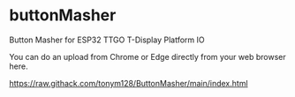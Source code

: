 # buttonMasher
Button Masher for ESP32 TTGO T-Display Platform IO

You can do an upload from Chrome or Edge directly from your web browser here.

https://raw.githack.com/tonym128/ButtonMasher/main/index.html
